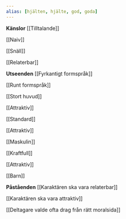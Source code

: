 ```yaml
---
alias: [hjälten, hjälte, god, goda]
---
```



**Känslor**
[[Tilltalande]]

[[Naiv]]

[[Snäll]]

[[Relaterbar]]


**Utseenden**
[[Fyrkantigt formspråk]]

[[Runt formspråk]]

[[Stort huvud]]

[[Attraktiv]]

[[Standard]]

[[Attraktiv]]

[[Maskulin]]

[[Kraftfull]]

[[Attraktiv]]

[[Barn]]


**Påståenden**
[[Karaktären ska vara relaterbar]]

[[Karaktären ska vara attraktiv]]

[[Deltagare valde ofta drag från rätt moralsida]]
